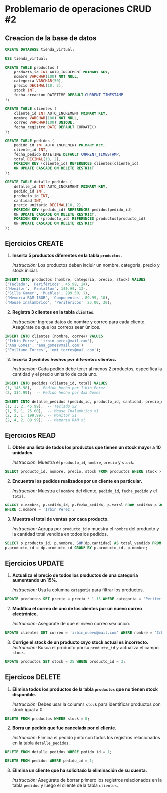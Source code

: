 # Problemario de operaciones CRUD #2

## Creacion de la base de datos

```sql
CREATE DATABASE tienda_virtual;

USE tienda_virtual;

CREATE TABLE productos (
    producto_id INT AUTO_INCREMENT PRIMARY KEY,
    nombre VARCHAR(100) NOT NULL,
    categoria VARCHAR(50),
    precio DECIMAL(10, 2),
    stock INT,
    fecha_creacion DATETIME DEFAULT CURRENT_TIMESTAMP
);

CREATE TABLE clientes (
    cliente_id INT AUTO_INCREMENT PRIMARY KEY,
    nombre VARCHAR(100) NOT NULL,
    correo VARCHAR(100) UNIQUE,
    fecha_registro DATE DEFAULT CURDATE()
);

CREATE TABLE pedidos (
    pedido_id INT AUTO_INCREMENT PRIMARY KEY,
    cliente_id INT,
    fecha_pedido DATETIME DEFAULT CURRENT_TIMESTAMP,
    total DECIMAL(10, 2),
    FOREIGN KEY (cliente_id) REFERENCES clientes(cliente_id)
    ON UPDATE CASCADE ON DELETE RESTRICT
);

CREATE TABLE detalle_pedidos (
    detalle_id INT AUTO_INCREMENT PRIMARY KEY,
    pedido_id INT,
    producto_id INT,
    cantidad INT,
    precio_unitario DECIMAL(10, 2),
    FOREIGN KEY (pedido_id) REFERENCES pedidos(pedido_id)
    ON UPDATE CASCADE ON DELETE RESTRICT,
    FOREIGN KEY (producto_id) REFERENCES productos(producto_id)
    ON UPDATE CASCADE ON DELETE RESTRICT
);


```

## Ejercicios CREATE

1. **Inserta 5 productos diferentes en la tabla `productos`.**  
   
   *Instrucción:* Los productos deben incluir un nombre, categoría, precio y stock inicial.
```sql
INSERT INTO productos (nombre, categoria, precio, stock) VALUES 
('Teclado', 'Periféricos', 45.99, 20),
('Monitor', 'Pantallas', 199.99, 15),
('Silla Gamer', 'Muebles', 299.50, 5),
('Memoria RAM 16GB', 'Componentes', 89.99, 10),
('Mouse Inalambrico', 'Periféricos', 25.00, 30);
```
2. **Registra 3 clientes en la tabla `clientes`.**  
   
   *Instrucción:* Ingresa datos de nombre y correo para cada cliente. Asegúrate de que los correos sean únicos.
```sql
INSERT INTO clientes (nombre, correo) VALUES
('Irbin Perez', 'irbin_perez@mail.com'),
('Ana Gomez', 'ana_gomez@mail.com'),
('Emiliano Torres', 'emi_torres@mail.com');
```
3. **Inserta 2 pedidos hechos por diferentes clientes.**  
   
   *Instrucción:* Cada pedido debe tener al menos 2 productos, especifica la cantidad y el precio unitario de cada uno.
```sql
INSERT INTO pedidos (cliente_id, total) VALUES 
(1, 145.98),  -- Pedido hecho por Irbin Perez
(2, 314.99);  -- Pedido hecho por Ana Gomez

INSERT INTO detalle_pedidos (pedido_id, producto_id, cantidad, precio_unitario) VALUES 
(1, 1, 2, 45.99),  -- Teclado x2
(1, 5, 1, 25.00),  -- Mouse Inalambrico x1
(2, 2, 1, 199.99), -- Monitor x1
(2, 4, 2, 89.99);  -- Memoria RAM x2
```
## Ejercicios READ

1. **Obtén una lista de todos los productos que tienen un stock mayor a 10 unidades.**  
   
   *Instrucción:* Muestra el `producto_id`, `nombre`, `precio` y `stock`.
```sql
SELECT producto_id, nombre, precio, stock FROM productos WHERE stock > 10;
```
2. **Encuentra los pedidos realizados por un cliente en particular.** 
   
   *Instrucción:* Muestra el `nombre` del cliente, `pedido_id`, `fecha_pedido` y el `total`.
```sql
SELECT c.nombre, p.pedido_id, p.fecha_pedido, p.total FROM pedidos p JOIN clientes c ON p.cliente_id = c.cliente_id
WHERE c.nombre = 'Irbin Perez';
```
3. **Muestra el total de ventas por cada producto.**  
   
   *Instrucción:* Agrupa por `producto_id` y muestra el `nombre` del producto y la cantidad total vendida en todos los pedidos.
```sql
SELECT p.producto_id, p.nombre, SUM(dp.cantidad) AS total_vendido FROM productos p JOIN detalle_pedidos dp ON 
p.producto_id = dp.producto_id GROUP BY p.producto_id, p.nombre;
```
## Ejercicios UPDATE

1. **Actualiza el precio de todos los productos de una categoria aumentando un 15%.**  
   
   *Instrucción:* Usa la columna `categoria` para filtrar los productos.
```sql
UPDATE productos SET precio = precio * 1.15 WHERE categoria = 'Perifericos';
```
2. **Modifica el correo de uno de los clientes por un nuevo correo electrónico.**
   
   *Instrucción:* Asegúrate de que el nuevo correo sea único.
```sql
UPDATE clientes SET correo = 'irbin_nuevo@mail.com' WHERE nombre = 'Irbin Perez';
```
3. **Corrige el stock de un producto cuyo stock actual es incorrecto.** 
   *Instrucción:* Busca el producto por su `producto_id` y actualiza el campo `stock`.
```sql
UPDATE productos SET stock = 25 WHERE producto_id = 3;
```
## Ejercicos DELETE

1. **Elimina todos los productos de la tabla `productos` que no tienen stock disponible.** 
   
   *Instrucción:* Debes usar la columna `stock` para identificar productos con stock igual a 0.
```sql
DELETE FROM productos WHERE stock = 0;
```
2. **Borra un pedido que fue cancelado por el cliente.** 
   
   *Instrucción:* Elimina el pedido junto con todos los registros relacionados en la tabla `detalle_pedidos`.
```sql
DELETE FROM detalle_pedidos WHERE pedido_id = 1;

DELETE FROM pedidos WHERE pedido_id = 1;
```
3. **Elimina un cliente que ha solicitado la eliminación de su cuenta.**
   
   *Instrucción:* Asegúrate de borrar primero los registros relacionados en la tabla `pedidos` y luego el cliente de la tabla `clientes`.
